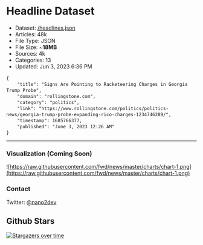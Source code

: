 # Headline Dataset

- Dataset: [/headlines.json](https://raw.githubusercontent.com/fwd/news/master/headlines.json) 
- Articles: 48k
- File Type: JSON
- File Size: ~**18MB**
- Sources: 4k
- Categories: 13
- Updated: Jun 3, 2023 6:36 PM

```
{
    "title": "Signs Are Pointing to Racketeering Charges in Georgia Trump Probe",
    "domain": "rollingstone.com",
    "category": "politics",
    "link": "https://www.rollingstone.com/politics/politics-news/georgia-trump-probe-expanding-rico-charges-1234746289/",
    "timestamp": 1685766377,
    "published": "June 3, 2023 12:26 AM"
}
```

---

### Visualization (Coming Soon)

![https://raw.githubusercontent.com/fwd/news/master/charts/chart-1.png](https://raw.githubusercontent.com/fwd/news/master/charts/chart-1.png)

### Contact 

Twitter: [@nano2dev](https://twitter.com/nano2dev)

## Github Stars

[![Stargazers over time](https://starchart.cc/fwd/news.svg)](https://starchart.cc/fwd/news)
